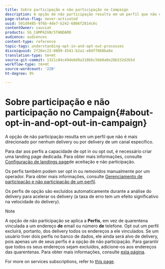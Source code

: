 ```yaml
---
title: Sobre participação e não participação no Campaign
description: A opção de não participação resulta em um perfil que não é mais direcionado por nenhum delivery ou por delivery de um canal específico.
page-status-flag: never-activated
uuid: 501d9485-976b-4de7-b242-6886f2814c6c
contentOwner: sauviat
products: SG_CAMPAIGN/STANDARD
audience: audiences
content-type: reference
topic-tags: understanding-opt-in-and-opt-out-processes
discoiquuid: 2f26ec22-0809-4541-b2a1-e84ff868ba6e
translation-type: tm+mt
source-git-commit: 1321c84c49de6d9a318bbc5bb8a0e28b332d2b5d
workflow-type: tm+mt
source-wordcount: '220'
ht-degree: 9%

---
```



# Sobre participação e não participação no Campaign{#about-opt-in-and-opt-out-in-campaign}

A opção de não participação resulta em um perfil que não é mais direcionado por nenhum delivery ou por delivery de um canal específico.

Para dar aos perfis a capacidade de opt in ou opt out, é necessário criar uma landing page dedicada. Para obter mais informações, consulte [Configuração de landings page](../../audiences/using/managing-opt-in-and-opt-out-in-campaign.md#setting-up-opt-in-and-opt-out-landing-pages)de aceitação e não participação.

Os perfis também podem ser opt in ou removidos manualmente por um operador. Para obter mais informações, consulte [Gerenciamento de participação e não participação de um perfil](../../audiences/using/managing-opt-in-and-opt-out-in-campaign.md#managing-opt-in-and-opt-out-from-a-profile).

Os perfis de opção são excluídos automaticamente durante a análise do delivery para acelerar os delivery (a taxa de erro tem um efeito significativo na velocidade do delivery).

>[!NOTE]
>
>A opção de não participação se aplica a **Perfis**, em vez de quarentena vinculada a um endereço **de** email ou número **de** telefone. Opt out um perfil excluirá, portanto, dos delivery todos os endereços a ele vinculados. Se um usuário tiver dois perfis no banco de dados, ele ainda será alvo de delivery, pois apenas um de seus perfis é a opção de não participação. Para garantir que todos os seus endereços sejam excluídos, adicione-os aos endereços das quarentenas. Para obter mais informações, consulte [esta página](../../sending/using/understanding-quarantine-management.md#identifying-quarantined-addresses-for-the-entire-platform).

For more on services subscriptions, refer to [this page](../../audiences/using/about-subscriptions.md).
